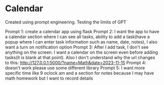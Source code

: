 # Calendar

Created using prompt engineering. Testing the limits of GPT

Prompt 1: create a calendar app using flask 
Prompt 2: I want the app to have a calendar section where I can see all tasks, ability to add a task(have a popup where I can enter task information such as name, date, notes), I also want a turn on notification option
Prompt 3: After I add task, I don't see anything on the screen. I want a calendar on the screen even before adding tasks(it is blank at that point). Also I don't understand why the url changes to this: http://127.0.0.1:5000/?name=Math&date=2023-11-15
Prompt 4: doesn't work please use some different library
Prompt 5: I want more specific time like 9 oclock am and a section for notes because I may have math homework but I want to record details

